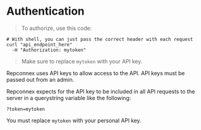 # Authentication

> To authorize, use this code:

```shell
# With shell, you can just pass the correct header with each request
curl "api_endpoint_here"
  -H "Authorization: mytoken"
```

> Make sure to replace `mytoken` with your API key.

Repconnex uses API keys to allow access to the API. API keys must be passed out from an admin.

Repconnex expects for the API key to be included in all API requests to the server in a querystring variable like the following:

`?token=mytoken`

<aside class="notice">
You must replace <code>mytoken</code> with your personal API key.
</aside>

